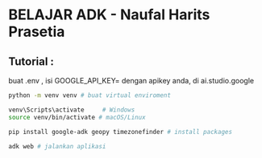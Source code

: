 # BELAJAR ADK - Naufal Harits Prasetia

## Tutorial :
buat .env , isi GOOGLE_API_KEY= dengan apikey anda, di ai.studio.google

```bash
python -m venv venv # buat virtual enviroment

venv\Scripts\activate     # Windows
source venv/bin/activate # macOS/Linux

pip install google-adk geopy timezonefinder # install packages

adk web # jalankan aplikasi
```
